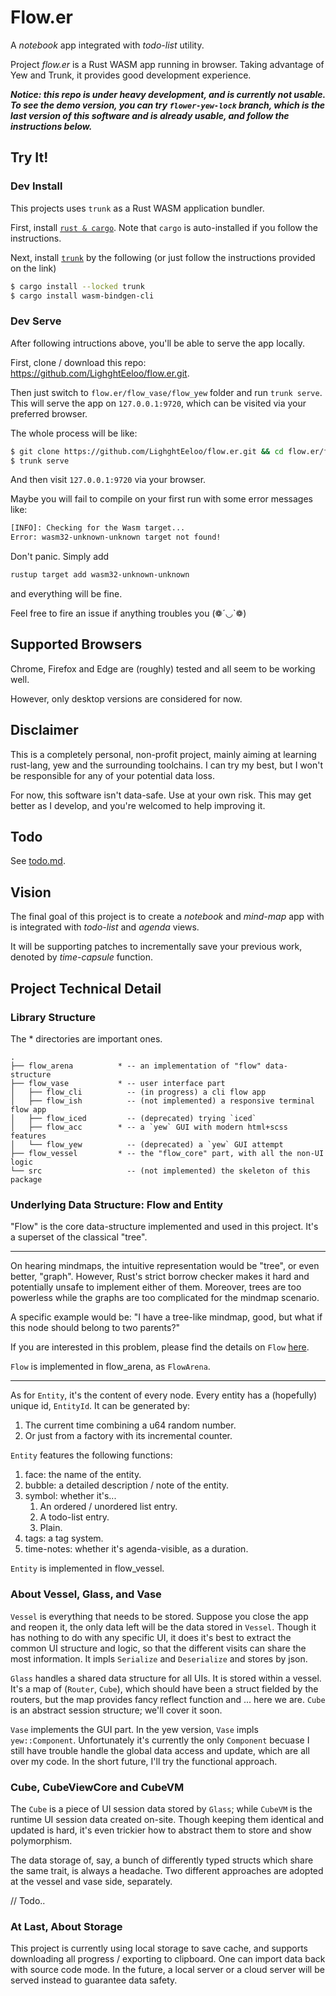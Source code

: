 # Flow.er

A *notebook* app integrated with *todo-list* utility.

Project *flow.er* is a Rust WASM app running in browser. Taking advantage of Yew and Trunk, it provides good development experience.

***Notice: this repo is under heavy development, and is currently not usable. To see the demo version, you can try `flower-yew-lock` branch, which is the last version of this software and is already usable, and follow the instructions below.***

## Try It!

### Dev Install

This projects uses `trunk` as a Rust WASM application bundler.

First, install [`rust & cargo`](https://www.rust-lang.org/learn/get-started). Note that `cargo` is auto-installed if you follow the instructions.

Next, install [`trunk`](https://github.com/thedodd/trunk) by the following (or just follow the instructions provided on the link)
```bash
$ cargo install --locked trunk
$ cargo install wasm-bindgen-cli
```

### Dev Serve

After following intructions above, you'll be able to serve the app locally.

First, clone / download this repo: https://github.com/LighghtEeloo/flow.er.git.

Then just switch to `flow.er/flow_vase/flow_yew` folder and run `trunk serve`. This will serve the app on `127.0.0.1:9720`, which can be visited via your preferred browser.

The whole process will be like:
```bash
$ git clone https://github.com/LighghtEeloo/flow.er.git && cd flow.er/flow_vase/flow_yew
$ trunk serve
```
And then visit `127.0.0.1:9720` via your browser.

Maybe you will fail to compile on your first run with some error messages like:
```bash
[INFO]: Checking for the Wasm target...
Error: wasm32-unknown-unknown target not found!
```

Don't panic. Simply add
```bash
rustup target add wasm32-unknown-unknown
```
and everything will be fine.

Feel free to fire an issue if anything troubles you (❁´◡`❁)


## Supported Browsers

Chrome, Firefox and Edge are (roughly) tested and all seem to be working well. 

However, only desktop versions are considered for now.

## Disclaimer

This is a completely personal, non-profit project, mainly aiming at learning rust-lang, yew and the surrounding toolchains. I can try my best, but I won't be responsible for any of your potential data loss. 

For now, this software isn't data-safe. Use at your own risk. This may get better as I develop, and you're welcomed to help improving it.


## Todo
See [todo.md](./todo.md).


## Vision

The final goal of this project is to create a *notebook* and *mind-map* app with is integrated with *todo-list* and *agenda* views. 

It will be supporting patches to incrementally save your previous work, denoted by *time-capsule* function.

## Project Technical Detail

### Library Structure

The * directories are important ones.
```
.
├── flow_arena          * -- an implementation of "flow" data-structure
├── flow_vase           * -- user interface part
│   ├── flow_cli          -- (in progress) a cli flow app
│   ├── flow_ish          -- (not implemented) a responsive terminal flow app
│   ├── flow_iced         -- (deprecated) trying `iced`
│   ├── flow_acc        * -- a `yew` GUI with modern html+scss features
│   └── flow_yew          -- (deprecated) a `yew` GUI attempt
├── flow_vessel         * -- the "flow_core" part, with all the non-UI logic
└── src                   -- (not implemented) the skeleton of this package
```

### Underlying Data Structure: Flow and Entity

"Flow" is the core data-structure implemented and used in this project. It's a superset of the classical "tree". 

---

On hearing mindmaps, the intuitive representation would be "tree", or even better, "graph". However, Rust's strict borrow checker makes it hard and potentially unsafe to implement either of them. Moreover, trees are too powerless while the graphs are too complicated for the mindmap scenario. 

A specific example would be: "I have a tree-like mindmap, good, but what if this node should belong to two parents?"

If you are interested in this problem, please find the details on `Flow` [here](./flow_arena/README.md).

`Flow` is implemented in flow_arena, as `FlowArena`.

---

As for `Entity`, it's the content of every node. Every entity has a (hopefully) unique id, `EntityId`. It can be generated by:
1. The current time combining a u64 random number.
2. Or just from a factory with its incremental counter.

`Entity` features the following functions:
1. face: the name of the entity.
2. bubble: a detailed description / note of the entity.
3. symbol: whether it's...
   1. An ordered / unordered list entry.
   2. A todo-list entry.
   3. Plain.
4. tags: a tag system.
5. time-notes: whether it's agenda-visible, as a duration.

`Entity` is implemented in flow_vessel.

### About Vessel, Glass, and Vase

`Vessel` is everything that needs to be stored. Suppose you close the app and reopen it, the only data left will be the data stored in `Vessel`. Though it has nothing to do with any specific UI, it does it's best to extract the common UI structure and logic, so that the different visits can share the most information. It impls `Serialize` and `Deserialize` and stores by json.

`Glass` handles a shared data structure for all UIs. It is stored within a vessel. It's a map of (`Router`, `Cube`), which should have been a struct fielded by the routers, but the map provides fancy reflect function and ... here we are. `Cube` is an abstract session structure; we'll cover it soon.

`Vase` implements the GUI part. In the yew version, `Vase` impls `yew::Component`. Unfortunately it's currently the only `Component` becuase I still have trouble handle the global data access and update, which are all over my code. In the short future, I'll try the functional approach.


### Cube, CubeViewCore and CubeVM

The `Cube` is a piece of UI session data stored by `Glass`; while `CubeVM` is the runtime UI session data created on-site. Though keeping them identical and updated is hard, it's even trickier how to abstract them to store and show polymorphism.

The data storage of, say, a bunch of differently typed structs which share the same trait, is always a headache. Two different approaches are adopted at the vessel and vase side, separately.

// Todo..

### At Last, About Storage

This project is currently using local storage to save cache, and supports downloading all progress / exporting to clipboard. One can import data back with source code mode. In the future, a local server or a cloud server will be served instead to guarantee data safety.

